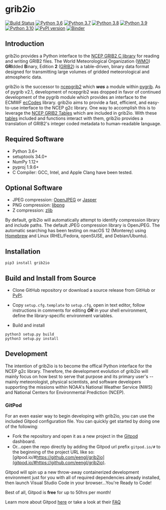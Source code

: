 # grib2io

[![Build Status](https://app.travis-ci.com/eengl/grib2io.svg?branch=master)](https://app.travis-ci.com/eengl/grib2io)
[![Python 3.6](https://img.shields.io/badge/python-3.6-blue.svg)](https://www.python.org/downloads/release/python-360/)
[![Python 3.7](https://img.shields.io/badge/python-3.7-blue.svg)](https://www.python.org/downloads/release/python-370/)
[![Python 3.8](https://img.shields.io/badge/python-3.8-blue.svg)](https://www.python.org/downloads/release/python-380/)
[![Python 3.9](https://img.shields.io/badge/python-3.9-blue.svg)](https://www.python.org/downloads/release/python-390/)
[![Python 3.10](https://img.shields.io/badge/python-3.10-blue.svg)](https://www.python.org/downloads/release/python-3100/)
[![PyPI version](https://badge.fury.io/py/grib2io.svg)](https://badge.fury.io/py/grib2io)
[![Binder](https://mybinder.org/badge_logo.svg)](https://mybinder.org/v2/gh/eengl/grib2io/HEAD)

## Introduction

grib2io provides a Python interface to the [NCEP GRIB2 C library](https://github.com/NOAA-EMC/NCEPLIBS-g2c) for reading and writing GRIB2 files.  The World Meteorological Organization ([WMO](https://www.wmo.int)) **GRI**dded **B**inary, Edition **2** ([GRIB2](https://www.wmo.int/pages/prog/www/WMOCodes/Guides/GRIB/GRIB2_062006.pdf)) is a table-driven, binary data format designed for transmitting large volumes of gridded meteorological and atmospheric data.

grib2io is the successor to [ncepgrib2](https://github.com/jswhit/ncepgrib2) which **_was_** a module within [pygrib](https://github.com/jswhit/pygrib).  As of pygrib v2.1, development of ncepgrib2 was dropped in favor of continued development of the pygrib module which provides an interface to the ECMWF [ecCodes](https://github.com/ecmwf/eccodes) library.  grib2io aims to provide a fast, efficient, and easy-to-use interface to the NCEP g2c library.  One way to accomplish this is to leverage the [NCEP GRIB2 Tables](https://www.nco.ncep.noaa.gov/pmb/docs/grib2/grib2_doc/) which are included in grib2io.  With these [tables](./grib2io/tables) included and functions interact with them, grib2io provides a translation of GRIB2's integer coded metadata to human-readable language.

## Required Software
* Python 3.6+
* setuptools 34.0+
* NumPy 1.12+
* pyproj 1.9.6+
* C Compiler: GCC, Intel, and Apple Clang have been tested.

## Optional Software
* JPEG compression: [OpenJPEG](https://www.openjpeg.org/) or [Jasper](https://github.com/jasper-software/jasper)
* PNG compression: [libpng](https://sourceforge.net/projects/libpng/)
* Z compression: [zlib](https://zlib.net/)

By default, grib2io will automatically attempt to identify compression library and include paths.  The default JPEG compression library is OpenJPEG.  The automatic searching has been testing on macOS 12 (Monterey) using [Homebrew](https://brew.sh) and Linux (RHEL/Fedora, openSUSE, and Debian/Ubuntu).

## Installation

```shell
pip3 install grib2io
```

## Build and Install from Source

* Clone GitHub repository or download a source release from GitHub or [PyPI](https://pypi.python.org/pypi/grib2io).

* Copy `setup.cfg.template` to `setup.cfg`, open in text editor, follow instructions in comments for editing **_OR_** in your shell environment, define the library-specific environment variables.

* Build and install

```shell
python3 setup.py build
python3 setup.py install
```

## Development

The intention of grib2io is to become the offical Python interface for the NCEP g2c library.  Therefore, the development evolution of grib2io will mainly focus on how best to serve that purpose and its primary user's -- mainly meteorologist, physical scientists, and software developers supporting the missions within NOAA's National Weather Service (NWS) and National Centers for Environmental Prediction (NCEP).

### GitPod
For an even easier way to begin developing with grib2io, you can use the included Gitpod configuration file.
You can quickly get started by doing one of the following:
- Fork the repository and open it as a new project in the [Gitpod](https://gitpod.io/) dashboard.
- Or...open the repo directly by adding the Gitpod url prefix `gitpod.io/#` to the beginning of the project URL like so: [gitpod.io/#https://github.com/eengl/grib2io](gitpod.io/#https://github.com/eengl/grib2io).

Gitpod will spin up a new throw-away containerized development environment just for you with all of required dependencies already installed, then launch Visual Studio Code in your browser...You're Ready to Code!

Best of all, Gitpod is **free** for up to 50hrs per month!

Learn more about Gitpod [here](https://gitpod.io) or take a look at their [FAQ](https://community.gitpod.io/faq)
